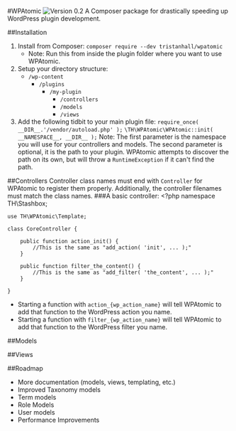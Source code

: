 #WPAtomic ![Version 0.2](https://img.shields.io/github/tag/triscuittt/wpatomic.svg)
A Composer package for drastically speeding up WordPress plugin development.

##Installation
 1. Install from Composer: `composer require --dev tristanhall/wpatomic`
	 - Note: Run this from inside the plugin folder where you want to use WPAtomic.
 2. Setup your directory structure:
	 - `/wp-content`
		 - `/plugins`
			 - `/my-plugin`
				 - `/controllers`
				 - `/models`
				 - `/views`
 3. Add the following tidbit to your main plugin file:
    `require_once( __DIR__.'/vendor/autoload.php' );`
    `\TH\WPAtomic\WPAtomic::init( __NAMESPACE__, __DIR__ );`
    Note: The first parameter is the namespace you will use for your controllers and models. The second parameter is optional, it is the path to your plugin. WPAtomic attempts to discover the path on its own, but will throw a `RuntimeException` if it can't find the path.

##Controllers
Controller class names must end with `Controller` for WPAtomic to register them properly. Additionally, the controller filenames must match the class names.
###A basic controller:
    <?php
    namespace TH\Stashbox;
    
    use TH\WPAtomic\Template;
    
    class CoreController {
    
	    public function action_init() {
			//This is the same as "add_action( 'init', ... );"
		}
		
		public function filter_the_content() {
			//This is the same as "add_filter( 'the_content', ... );"
		}
    
    }

 - Starting a function with `action_{wp_action_name}` will tell WPAtomic to add that function to the WordPress action you name.
 - Starting a function with `filter_{wp_action_name}` will tell WPAtomic to add that function to the WordPress filter you name.

##Models

##Views

##Roadmap
 - More documentation (models, views, templating, etc.)
 - Improved Taxonomy models
 - Term models
 - Role Models
 - User models
 - Performance Improvements
